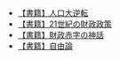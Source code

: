 - [【書籍】人口大逆転](%E3%80%90%E6%9B%B8%E7%B1%8D%E3%80%91%E4%BA%BA%E5%8F%A3%E5%A4%A7%E9%80%86%E8%BB%A2)
- [【書籍】21世紀の財政政策](%E3%80%90%E6%9B%B8%E7%B1%8D%E3%80%9121%E4%B8%96%E7%B4%80%E3%81%AE%E8%B2%A1%E6%94%BF%E6%94%BF%E7%AD%96)
- [【書籍】財政赤字の神話](%E3%80%90%E6%9B%B8%E7%B1%8D%E3%80%91%E8%B2%A1%E6%94%BF%E8%B5%A4%E5%AD%97%E3%81%AE%E7%A5%9E%E8%A9%B1)
- [【書籍】自由論](%E3%80%90%E6%9B%B8%E7%B1%8D%E3%80%91%E8%87%AA%E7%94%B1%E8%AB%96)